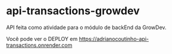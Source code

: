 # api-transactions-growdev

API feita como atividade para o módulo de backEnd da GrowDev.

Você pode ver o DEPLOY em https://adrianocoutinho-api-transactions.onrender.com
